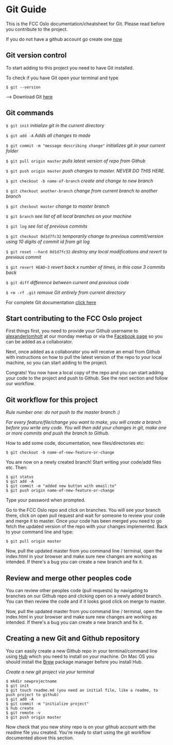 # Git Guide

This is the FCC Oslo documentation/cheatsheet for Git.
Please read before you contribute to the project.

  If you do not have a github account go create one [now](https://github.com/ "Github.com")


## Git version control

To start adding to this project you need to have Git installed.

To check if you have Git open your terminal and type
```shell
$ git --version
```

  --> Download Git [here](https://git-scm.com/downloads "Git download")


## Git commands

`$ git init`  *initialize git in the current directory*

`$ git add -A`  *Adds all changes to made*

`$ git commit -m "message describing change"`  *initializes git in your current folder*

`$ git pull origin master`  *pulls latest version of repo from Github*

`$ git push origin master`  *push changes to master. NEVER DO THIS HERE.*

`$ git checkout -b name-of-branch`  *create and change to new branch*

`$ git checkout another-branch`  *change from current branch to another branch*

`$ git checkout master`  *change to master branch*

`$ git branch`  *see list of all local branches on your machine*

`$ git log`  *see list of previous commits*

`$ git checkout 0d1d7fc32`  *temporarily change to previous commit/version using 10 digits of commit id from git log*

`$ git reset --hard 0d1d7fc32`  *destroy any local modifications and revert to previous commit*

`$ git revert HEAD~3`  *revert back x number of times, in this case 3 commits back*

`$ git diff`  *difference between current and previous code*

`$ rm -rf .git`  *remove Git entirely from current directory*


For complete Git documentation [click here](https://git-scm.com/doc "Git documentation")


## Start contributing to the FCC Oslo project

First things first, you need to provide your Github username to [alexanderlomholt](https://github.com/alexanderlomholt "Alexanderlomholt Github") at our monday meetup or via the [Facebook page](https://www.facebook.com/groups/free.code.camp.oslo/ "FCC Oslo facebook page") so you can be added as a collaborator.

Next, once added as a collaborator you will receive an email from Github with instructions on how to pull the latest version of the repo to your local machine, so you can start adding to the project.

Congrats! You now have a local copy of the repo and you can start adding your code to the project and push to Github. See the next section and follow our workflow.


## Git workflow for this project

*Rule number one: do not push to the master branch :)*

*For every feature/file/change you want to make, you will create a branch before you write any code. You will then add your changes in git, make one or more commits and push the branch to Github.*

How to add some code, documentation, new files/directories etc:

```shell
$ git checkout -b name-of-new-feature-or-change
```

You are now on a newly created branch! Start writing your code/add files etc. Then:

```shell
$ git status
$ git add -A
$ git commit -m "added new button with email:to"
$ git push origin name-of-new-feature-or-change
```

Type your password when prompted.

Go to the FCC Oslo repo and click on branches. You will see your branch there, click on open pull request and wait for someone to review your code and merge it to master. Once your code has been merged you need to go fetch the updated version of the repo with your changes implemented. Back to your command line and type:

```shell
$ git pull origin master
```

Now, pull the updated master from you command line / terminal, open the index.html in your browser and make sure new changes are working as intended. If there's a bug you can create a new branch and fix it.


## Review and merge other peoples code

You can review other peoples code (pull requests) by navigating to branches on our Github repo and clicking open on a newly added branch. You can then review the code and if it looks good click on merge to master.

Now, pull the updated master from you command line / terminal, open the index.html in your browser and make sure new changes are working as intended. If there's a bug you can create a new branch and fix it.


## Creating a new Git and Github repository

You can easily create a new Github repo in your terminal/command line using [Hub](https://hub.github.com/ "Hub") which you need to install on your machine. On Mac OS you should install the [Brew](https://brew.sh/ "Brew for OSX") package manager before you install Hub.

*Create a new git project via your terminal*

```shell
$ mkdir newprojectname
$ git init
$ git touch readme.md (you need an initial file, like a readme, to push project to github)
$ git add -A
$ git commit -m "initialize project"
$ hub create
$ git remote -v
$ git push origin master
```

Now check that you new shiny repo is on your github account with the readme file you created. You're ready to start using the git workflow documented above this section.















